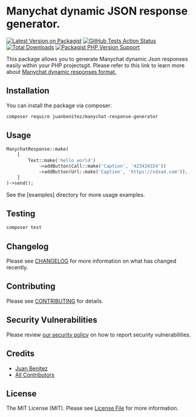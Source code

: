# Manychat dynamic JSON response generator.

[![Latest Version on Packagist](https://img.shields.io/packagist/v/juanbenitez/manychat-response-generator.svg?style=flat-square)](https://packagist.org/packages/juanbenitez/manychat-response-generator)
[![GitHub Tests Action Status](https://img.shields.io/github/workflow/status/juanbenitez/manychat-response-generator/Tests?label=tests&style=flat-square)](https://github.com/juanbenitez/manychat-response-generator/actions?query=workflow%3ATests+branch%3Amaster)
[![Total Downloads](https://img.shields.io/packagist/dt/juanbenitez/manychat-response-generator.svg?style=flat-square)](https://packagist.org/packages/juanbenitez/manychat-response-generator)
[![Packagist PHP Version Support](https://img.shields.io/packagist/php-v/juanbenitez/manychat-response-generator?style=flat-square)](https://img.shields.io/packagist/php-v/juanbenitez/manychat-response-generator?style=flat-square)


This package allows you to generate Manychat dynamic Json responses easily within your PHP projectsgit. Please refer to this link to learn more about [Manychat dynamic responses format.](https://manychat.github.io/dynamic_block_docs/)


## Installation

You can install the package via composer:

```bash
composer require juanbenitez/manychat-response-generator
```

## Usage

``` php
ManychatResponse::make(
    [
        Text::make('hello world')
            ->addButton(Call::make('Caption', '423424324'))
            ->addButton(Url::make('Caption', 'https://sdsad.com')),
    ]
)->send();
```
See the [examples] directory for more usage examples.
## Testing

``` bash
composer test
```

## Changelog

Please see [CHANGELOG](CHANGELOG.md) for more information on what has changed recently.

## Contributing

Please see [CONTRIBUTING](.github/CONTRIBUTING.md) for details.

## Security Vulnerabilities

Please review [our security policy](../../security/policy) on how to report security vulnerabilities.

## Credits

- [Juan Benitez](https://github.com/juanbenitez)
- [All Contributors](../../contributors)

## License

The MIT License (MIT). Please see [License File](LICENSE.md) for more information.
